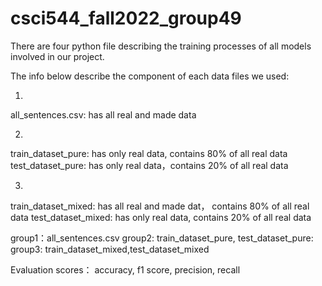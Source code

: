 # csci544_fall2022_group49

There are four python file describing the training processes of all models involved in our project.

The info below describe the component of each data files we used:

1.
all_sentences.csv: has all real and made data

2. 
train_dataset_pure: has only real data, contains 80% of all real data
test_dataset_pure: has only real data，contains 20% of all real data 

3.
train_dataset_mixed: has all real and made dat， contains 80% of all real data
test_dataset_mixed:  has only real data, contains 20% of all real data 

 
group1：all_sentences.csv 
group2: train_dataset_pure, test_dataset_pure: 
group3: train_dataset_mixed,test_dataset_mixed

Evaluation scores： accuracy, f1 score, precision, recall
